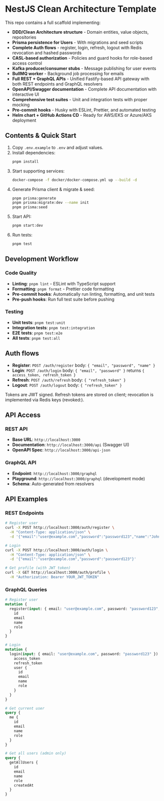 # NestJS Clean Architecture Template

This repo contains a full scaffold implementing:

- **DDD/Clean Architecture structure** - Domain entities, value objects, repositories
- **Prisma persistence for Users** - With migrations and seed scripts
- **Complete Auth flows** - register, login, refresh, logout with Redis revocation and hashed passwords
- **CASL-based authorization** - Policies and guard hooks for role-based access control
- **Kafka producer/consumer stubs** - Message publishing for user events
- **BullMQ worker** - Background job processing for emails
- **Full REST + GraphQL APIs** - Unified Fastify-based API gateway with both REST endpoints and GraphQL resolvers
- **OpenAPI/Swagger documentation** - Complete API documentation with interactive UI
- **Comprehensive test suites** - Unit and integration tests with proper mocking
- **Pre-commit hooks** - Husky with ESLint, Prettier, and automated testing
- **Helm chart + GitHub Actions CD** - Ready for AWS/EKS or Azure/AKS deployment

## Contents & Quick Start

1. Copy `.env.example` to `.env` and adjust values.
2. Install dependencies:
   ```bash
   pnpm install
   ```
3. Start supporting services:
   ```bash
   docker-compose -f docker/docker-compose.yml up --build -d
   ```
4. Generate Prisma client & migrate & seed:
   ```bash
   pnpm prisma:generate
   pnpm prisma:migrate:dev --name init
   pnpm prisma:seed
   ```
5. Start API:
   ```bash
   pnpm start:dev
   ```
6. Run tests:
   ```bash
   pnpm test
   ```

## Development Workflow

### Code Quality

- **Linting**: `pnpm lint` - ESLint with TypeScript support
- **Formatting**: `pnpm format` - Prettier code formatting
- **Pre-commit hooks**: Automatically run linting, formatting, and unit tests
- **Pre-push hooks**: Run full test suite before pushing

### Testing

- **Unit tests**: `pnpm test:unit`
- **Integration tests**: `pnpm test:integration`
- **E2E tests**: `pnpm test:e2e`
- **All tests**: `pnpm test:all`

## Auth flows

- **Register**: `POST /auth/register` body: `{ "email", "password", "name" }`
- **Login**: `POST /auth/login` body: `{ "email", "password" }` returns `{ access_token, refresh_token }`
- **Refresh**: `POST /auth/refresh` body: `{ "refresh_token" }`
- **Logout**: `POST /auth/logout` body: `{ "refresh_token" }`

Tokens are JWT signed. Refresh tokens are stored on client; revocation is implemented via Redis keys (revoked:<token>).

## API Access

### REST API

- **Base URL**: `http://localhost:3000`
- **Documentation**: `http://localhost:3000/api` (Swagger UI)
- **OpenAPI Spec**: `http://localhost:3000/api-json`

### GraphQL API

- **Endpoint**: `http://localhost:3000/graphql`
- **Playground**: `http://localhost:3000/graphql` (development mode)
- **Schema**: Auto-generated from resolvers

## API Examples

### REST Endpoints

```bash
# Register user
curl -X POST http://localhost:3000/auth/register \
  -H "Content-Type: application/json" \
  -d '{"email":"user@example.com","password":"password123","name":"John Doe"}'

# Login
curl -X POST http://localhost:3000/auth/login \
  -H "Content-Type: application/json" \
  -d '{"email":"user@example.com","password":"password123"}'

# Get profile (with JWT token)
curl -X GET http://localhost:3000/auth/profile \
  -H "Authorization: Bearer YOUR_JWT_TOKEN"
```

### GraphQL Queries

```graphql
# Register user
mutation {
  register(input: { email: "user@example.com", password: "password123", name: "John Doe" }) {
    id
    email
    name
    role
  }
}

# Login
mutation {
  login(input: { email: "user@example.com", password: "password123" }) {
    access_token
    refresh_token
    user {
      id
      email
      name
      role
    }
  }
}

# Get current user
query {
  me {
    id
    email
    name
    role
  }
}

# Get all users (admin only)
query {
  getAllUsers {
    id
    email
    name
    role
    createdAt
  }
}
```
